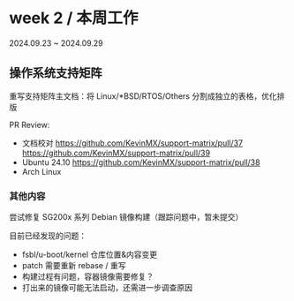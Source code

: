 # week 2 / 本周工作

2024.09.23 ~ 2024.09.29

## 操作系统支持矩阵

重写支持矩阵主文档：将 Linux/*BSD/RTOS/Others 分割成独立的表格，优化排版

PR Review:
- 文档校对 https://github.com/KevinMX/support-matrix/pull/37 https://github.com/KevinMX/support-matrix/pull/39
- Ubuntu 24.10 https://github.com/KevinMX/support-matrix/pull/38
- Arch Linux

### 其他内容

尝试修复 SG200x 系列 Debian 镜像构建（跟踪问题中，暂未提交）

目前已经发现的问题：

- fsbl/u-boot/kernel 仓库位置&内容变更
- patch 需要重新 rebase / 重写
- 构建过程有问题，容器镜像需要修复？
- 打出来的镜像可能无法启动，还需进一步调查原因
